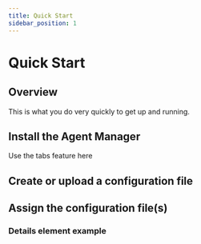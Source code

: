 ```yaml
---
title: Quick Start
sidebar_position: 1
---
```


# Quick Start

## Overview

This is what you do very quickly to get up and running.

## Install the Agent Manager

Use the tabs feature here

## Create or upload a configuration file

## Assign the configuration file(s)

### Details element example
